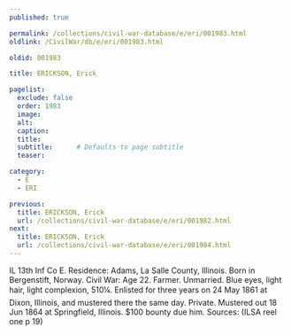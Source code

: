 ```yaml
---
published: true

permalink: /collections/civil-war-database/e/eri/001983.html
oldlink: /CivilWar/db/e/eri/001983.html

oldid: 001983

title: ERICKSON, Erick

pagelist:
  exclude: false
  order: 1983
  image: 
  alt:
  caption:
  title:
  subtitle:      # Defaults to page subtitle
  teaser:

category: 
  - E 
  - ERI

previous:
  title: ERICKSON, Erick
  url: /collections/civil-war-database/e/eri/001982.html  
next:
  title: ERICKSON, Erick
  url: /collections/civil-war-database/e/eri/001984.html   
---
```

IL 13th Inf Co E. Residence: Adams, La Salle County, Illinois. Born in Bergenstift, Norway. Civil War: Age 22. Farmer. Unmarried. Blue eyes, light hair, light complexion, 5&#146;10&frac14;&#148;. Enlisted for three years on 24 May 1861 at Dixon, Illinois, and mustered there the same day. Private. Mustered out 18 Jun 1864 at Springfield, Illinois. $100 bounty due him. Sources: (ILSA reel one p 19)